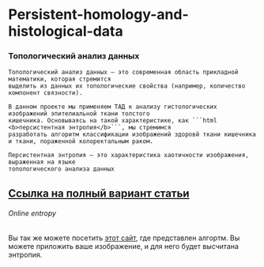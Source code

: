 # Persistent-homology-and-histological-data

### Топологический анализ данных



    Топологический анализ данных — это современная область прикладной математики, которая стремится
    выделить из данных их топологические свойства (например, количество компонент связности).
    
    В данном проекте мы применяем ТАД к анализу гистологических изображений эпителиальной ткани толстого
    кишечника. Основываясь на такой характеристике, как ```html <b>персистентная энтропия</b>```, мы стремимся
    разработать алгоритм классификации изображений здоровй ткани кишечника и ткани, пораженной колоректальным раком.
    
    Персистентная энтропия — это характеристика хаотичности изображения, выраженная на языке
    топологического анализа данных

## [Ссылка на полный вариант статьи](https://github.com/Sannitsa/Persistent-homology-and-histological-data/blob/master/Pesistant%20homology%20and%20histological%20data.pdf)


###### Online entropy
Вы так же можете посетить [этот сайт](http://sannitsa.github.io), где представлен алгортм. Вы можете приложить ваше изображение, и для него будет высчитана энтропия.
